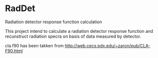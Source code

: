 RadDet
======

Radiation detector response function calculation

This project intend to calculate a radiation detector response function and
recunstruct radiation specra on basis of data measured by detector.

cla.f90 has been takken from http://web.cecs.pdx.edu/~zaron/pub/CLA-F90.html